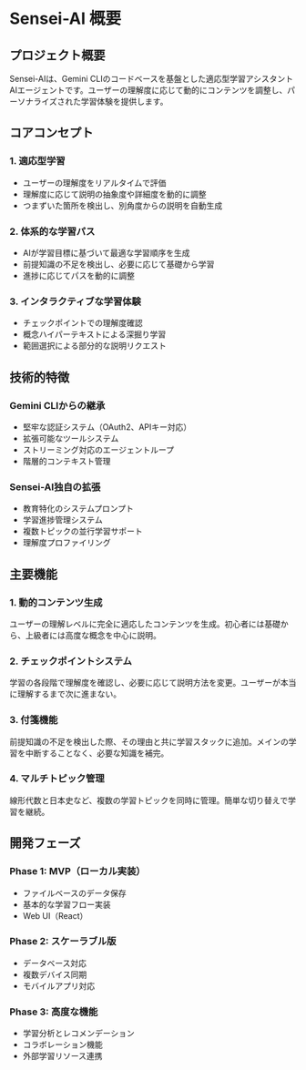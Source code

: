 # Sensei-AI 概要

## プロジェクト概要

Sensei-AIは、Gemini CLIのコードベースを基盤とした適応型学習アシスタントAIエージェントです。ユーザーの理解度に応じて動的にコンテンツを調整し、パーソナライズされた学習体験を提供します。

## コアコンセプト

### 1. 適応型学習
- ユーザーの理解度をリアルタイムで評価
- 理解度に応じて説明の抽象度や詳細度を動的に調整
- つまずいた箇所を検出し、別角度からの説明を自動生成

### 2. 体系的な学習パス
- AIが学習目標に基づいて最適な学習順序を生成
- 前提知識の不足を検出し、必要に応じて基礎から学習
- 進捗に応じてパスを動的に調整

### 3. インタラクティブな学習体験
- チェックポイントでの理解度確認
- 概念ハイパーテキストによる深掘り学習
- 範囲選択による部分的な説明リクエスト

## 技術的特徴

### Gemini CLIからの継承
- 堅牢な認証システム（OAuth2、APIキー対応）
- 拡張可能なツールシステム
- ストリーミング対応のエージェントループ
- 階層的コンテキスト管理

### Sensei-AI独自の拡張
- 教育特化のシステムプロンプト
- 学習進捗管理システム
- 複数トピックの並行学習サポート
- 理解度プロファイリング

## 主要機能

### 1. 動的コンテンツ生成
ユーザーの理解レベルに完全に適応したコンテンツを生成。初心者には基礎から、上級者には高度な概念を中心に説明。

### 2. チェックポイントシステム
学習の各段階で理解度を確認し、必要に応じて説明方法を変更。ユーザーが本当に理解するまで次に進まない。

### 3. 付箋機能
前提知識の不足を検出した際、その理由と共に学習スタックに追加。メインの学習を中断することなく、必要な知識を補完。

### 4. マルチトピック管理
線形代数と日本史など、複数の学習トピックを同時に管理。簡単な切り替えで学習を継続。

## 開発フェーズ

### Phase 1: MVP（ローカル実装）
- ファイルベースのデータ保存
- 基本的な学習フロー実装
- Web UI（React）

### Phase 2: スケーラブル版
- データベース対応
- 複数デバイス同期
- モバイルアプリ対応

### Phase 3: 高度な機能
- 学習分析とレコメンデーション
- コラボレーション機能
- 外部学習リソース連携